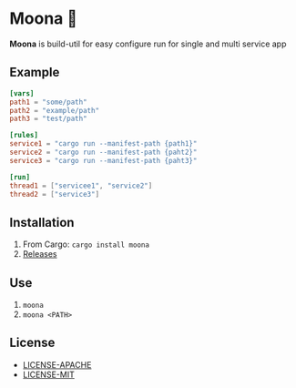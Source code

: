 # Moona 🌙
**Moona** is build-util for easy configure run for single and multi service app

## Example

```toml
[vars]
path1 = "some/path"
path2 = "example/path"
path3 = "test/path"

[rules]
service1 = "cargo run --manifest-path {path1}"
service2 = "cargo run --manifest-path {paht2}"
service3 = "cargo run --manifest-path {paht3}"

[run]
thread1 = ["servicee1", "service2"]
thread2 = ["service3"]
```

## Installation
1. From Cargo: ```cargo install moona```
2. [Releases]()

## Use
1. ```moona```
2. ```moona <PATH>```

## License
* [LICENSE-APACHE](LICENSE-APACHE)
* [LICENSE-MIT](LICENSE-MIT)